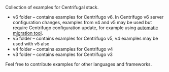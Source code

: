 Collection of examples for Centrifugal stack.

* v6 folder – contains examples for Centrifugo v6. In Centrifugo v6 server configuration changes, examples from v4 and v5 may be used but require Centrifugo configuration update, for example using [automatic migration tool](https://centrifugal.dev/docs/getting-started/migration_v6#migrating-server-configuration).
* v5 folder – contains examples for Centrifugo v5, v4 examples may be used with v5 also
* v4 folder – contains examples for Centrifugo v4
* v3 folder – contains examples for Centrifugo v3

Feel free to contribute examples for other languages and frameworks.
